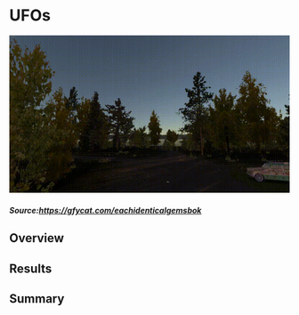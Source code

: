 # UFOs

 
 ![img](https://github.com/Edgarhv/UFOs/blob/e68038d2a33740e85718bb269e90e8fd566ca552/EachIdenticalGemsbok-mobile.gif)
##### Source:https://gfycat.com/eachidenticalgemsbok


## Overview


## Results

## Summary
